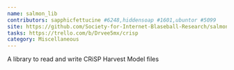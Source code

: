 ```yaml
---
name: salmon_lib
contributors: sapphicfettucine #6248,hiddensoap #1601,ubuntor #5099
site: https://github.com/Society-for-Internet-Blaseball-Research/salmon_lib
tasks: https://trello.com/b/Drvee5mx/crisp
category: Miscellaneous
---
```

A library to read and write CRiSP Harvest Model files
